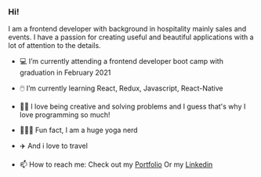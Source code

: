 ### Hi!

I am a frontend developer with background in hospitality mainly sales and events. 
I have a passion for creating useful and beautiful applications with a lot of attention to the details. 


- 💻 I’m currently attending a frontend developer boot camp with graduation in February 2021
- 🖱️ I’m currently learning React, Redux, Javascript, React-Native
- 👩‍💻 I love being creative and solving problems and I guess that's why I love programming so much!

- 🧘🏻‍♀️ Fun fact, I am a huge yoga nerd
- ✈️ And i love to travel

- 📫 How to reach me: 
  Check out my [Portfolio](https://andreaosmar.netlify.app/)
  Or my [Linkedin](https://www.linkedin.com/in/andrea-osmar/)


